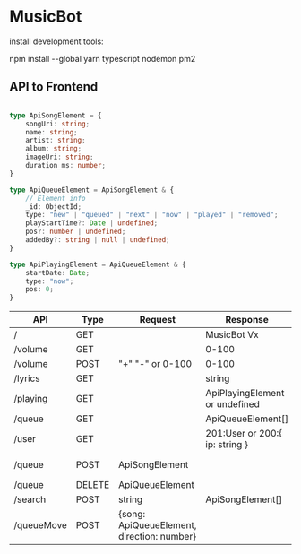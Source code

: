 
# MusicBot

install development tools:

npm install --global yarn typescript nodemon pm2

## API to Frontend

```typescript

type ApiSongElement = {
    songUri: string;
    name: string;
    artist: string;
    album: string;
    imageUri: string;
    duration_ms: number;
}

type ApiQueueElement = ApiSongElement & {
    // Element info
    _id: ObjectId;
    type: "new" | "queued" | "next" | "now" | "played" | "removed";
    playStartTime?: Date | undefined;
    pos?: number | undefined;
    addedBy?: string | null | undefined;
}

type ApiPlayingElement = ApiQueueElement & {
    startDate: Date;
    type: "now";
    pos: 0;
}

```

| API        | Type   | Request                                    | Response                       | Description              | Status |
| ---------- | ------ | ------------------------------------------ | ------------------------------ | ------------------------ | ------ |
| /          | GET    |                                            | MusicBot Vx                    | version                  | OK     |
| /volume    | GET    |                                            | 0-100                          | get volume               | OK     |
| /volume    | POST   | "+" "-" or 0-100                           | 0-100                          | set volume               | OK     |
| /lyrics    | GET    |                                            | string                         | get lyrics               | -      |
| /playing   | GET    |                                            | ApiPlayingElement or undefined | get playing              | OK     |
| /queue     | GET    |                                            | ApiQueueElement[]              | get queue                | OK     |
| /user      | GET    |                                            | 201:User or 200:{ ip: string } | get user or IP of device | WIP    |
| /queue     | POST   | ApiSongElement                             |                                | add to queue             | WIP    |
| /queue     | DELETE | ApiQueueElement                            |                                | remove                   | -      |
| /search    | POST   | string                                     | ApiSongElement[]               | search                   | -      |
| /queueMove | POST   | {song: ApiQueueElement, direction: number} |                                | move in queue            | -      |

